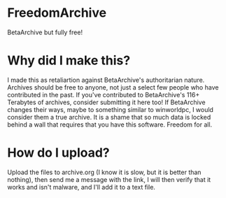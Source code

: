 # FreedomArchive
BetaArchive but fully free!

# Why did I make this?
I made this as retaliartion against BetaArchive's authoritarian nature. Archives should be free to anyone, not just a select few people who have contributed in the past. If you've contributed to BetaArchive's 116+ Terabytes of archives, consider submitting it here too!
If BetaArchive changes their ways, maybe to something similar to winworldpc, I would consider them a true archive. It is a shame that so much data is locked behind a wall that requires that you have this software. Freedom for all.

# How do I upload?
Upload the files to archive.org (I know it is slow, but it is better than nothing), then send me a message with the link, I will then verify that it works and isn't malware, and I'll add it to a text file.
